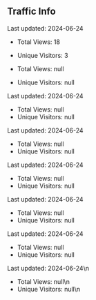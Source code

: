 ## Traffic Info
Last updated: 2024-06-24

* Total Views: 18
* Unique Visitors: 3

* Total Views: null
* Unique Visitors: null

Last updated: 2024-06-24

* Total Views: null
* Unique Visitors: null

Last updated: 2024-06-24

* Total Views: null
* Unique Visitors: null

Last updated: 2024-06-24

* Total Views: null
* Unique Visitors: null

Last updated: 2024-06-24

* Total Views: null
* Unique Visitors: null

Last updated: 2024-06-24

* Total Views: null
* Unique Visitors: null

Last updated: 2024-06-24\n
* Total Views: null\n
* Unique Visitors: null\n
